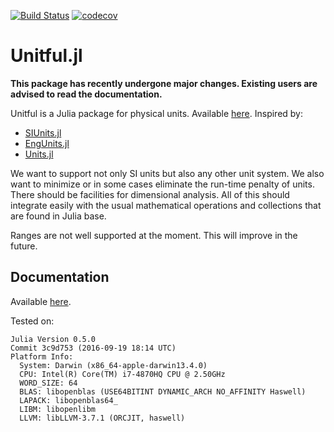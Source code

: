 [![Build Status](https://travis-ci.org/ajkeller34/Unitful.jl.svg?branch=master)](https://travis-ci.org/ajkeller34/Unitful.jl)
[![codecov](https://codecov.io/gh/ajkeller34/Unitful.jl/branch/master/graph/badge.svg)](https://codecov.io/gh/ajkeller34/Unitful.jl)
# Unitful.jl

**This package has recently undergone major changes. Existing users
are advised to read the documentation.**

Unitful is a Julia package for physical units. Available
[here](https://github.com/ajkeller34/Unitful.jl). Inspired by:

- [SIUnits.jl](https://github.com/keno/SIUnits.jl)
- [EngUnits.jl](https://github.com/dhoegh/EngUnits.jl)
- [Units.jl](https://github.com/timholy/Units.jl)

We want to support not only SI units but also any other unit system. We also
want to minimize or in some cases eliminate the run-time penalty of units.
There should be facilities for dimensional analysis. All of this should
integrate easily with the usual mathematical operations and collections that
are found in Julia base.

Ranges are not well supported at the moment. This will improve in the future.

## Documentation

Available [here](http://ajkeller34.github.io/Unitful.jl).

Tested on:

```
Julia Version 0.5.0
Commit 3c9d753 (2016-09-19 18:14 UTC)
Platform Info:
  System: Darwin (x86_64-apple-darwin13.4.0)
  CPU: Intel(R) Core(TM) i7-4870HQ CPU @ 2.50GHz
  WORD_SIZE: 64
  BLAS: libopenblas (USE64BITINT DYNAMIC_ARCH NO_AFFINITY Haswell)
  LAPACK: libopenblas64_
  LIBM: libopenlibm
  LLVM: libLLVM-3.7.1 (ORCJIT, haswell)
```
